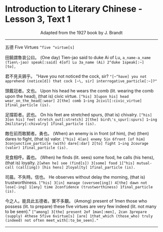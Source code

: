 # Introduction to Literary Chinese - Lesson 3, Text 1

<center>Adapted from the 1927 book by J. Brandt</center>

---

五德
Five Virtues
`^five ^virtue[s]`

田饒謂魯哀公曰。
(One day) Tien-jao said to duke Ai of Lu,
`a_name-a_name (Tien\-jao) speak[:said] 4[of] Lu 3a_name (Ai) 2^duke 1speak[:~]  [to],`

君不見夫鷄乎。
"Have you not noticed the cock, sir?
`"[~^have] you not apprehend (notice[d]) that cock [~\, sir] interrogative_particle[:~]?"`

頭戴冠者。文也。
Upon his head he wears the comb (lit. wearing the comb upon the head), (that is) civic virtue.
`[^his] 3[upon his] head wear_on_the_head[:wear] 2[the] comb 1~ing 2civil[:civic_virtue] 1final_particle (is).`

足撐距者。武也。
On his feet are stretched spurs, (that is) chivalry.
`[^his] 3[on his] feet stretch_out[:stretch] 2[the] bird\'s_spur[:spurs] 1~ing 2military[:chivalry] 1final_particle (is).`

敵在前而敢鬭者。勇也。
(When) an enemy is in front (of him), (he) (then) dares to fight, (that is) valor.
`[^his] 4[an] enemy 5in 6front [of him] 3conjunctive_particle (with) dare[:dar] 2[to] fight 1~ing 2courage (valor) 1final_particle (is).`

見食相呼。義也。
(When) he finds (lit. sees) some food, he calls (his hens), (that is) loyalty.
`2[when he] see (find[s]) 3[some] food 1[^his] mutual-call (call[ing]) [his hens] 2loyal[ty] 1final_particle (is).`

司晨。不失時。信也。
He observes without delay the morning, (that is) trustworthiness.
`[^his] 3[in] manage (oversee[ing]) 4[the] dawn not lose[-ing] 1[any] time 2confidence (trustworthiness) 1final_particle (is).`

今之人。能具此五德者。實不多覯。
(Among) present of 1men those who possess (lit. to prepare) these five virtues are very few indeed (lit. not many to be seen)."
`[^among] 3[the] present 2of 1man[:men], 2can 3prepare (supply) 4these 5five 6virtue[s] [are] 1that_which (those_who) truly (indeed) not often meet_with[:to_be_seen]."`

---
